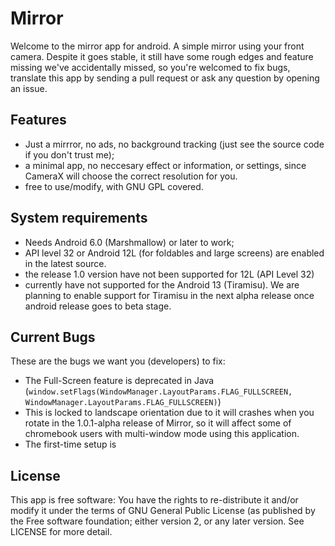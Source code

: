 # Mirror
Welcome to the mirror app for android. A simple mirror using your front camera.
Despite it goes stable, it still have some rough edges and feature missing we've accidentally missed, so you're welcomed to fix bugs, translate this app by sending a pull request or ask any question by opening an issue.
## Features
 * Just a mirrror, no ads, no background tracking (just see the source code if you don't trust me);
 * a minimal app, no neccesary effect or information, or settings, since CameraX will choose the correct resolution for you.
 * free to use/modify, with GNU GPL covered.
## System requirements
 * Needs Android 6.0 (Marshmallow) or later to work;
 * API level 32 or Android 12L (for foldables and large screens) are enabled in the latest source.
 * the release 1.0 version have not been supported for 12L (API Level 32)
 * currently have not supported for the Android 13 (Tiramisu). We are planning to enable support for Tiramisu in the next alpha release once android release goes to beta stage.
## Current Bugs
These are the bugs we want you (developers) to fix:
 * The Full-Screen feature is deprecated in Java (```window.setFlags(WindowManager.LayoutParams.FLAG_FULLSCREEN, WindowManager.LayoutParams.FLAG_FULLSCREEN)```)
 * This is locked to landscape orientation due to it will crashes when you rotate in the 1.0.1-alpha release of Mirror, so it will affect some of chromebook users with multi-window mode using this application.
 * The first-time setup is
## License
This app is free software: You have the rights to re-distribute it and/or modify it under the terms of GNU General Public License (as published by the Free software foundation; either version 2, or any later version. See LICENSE for more detail.

